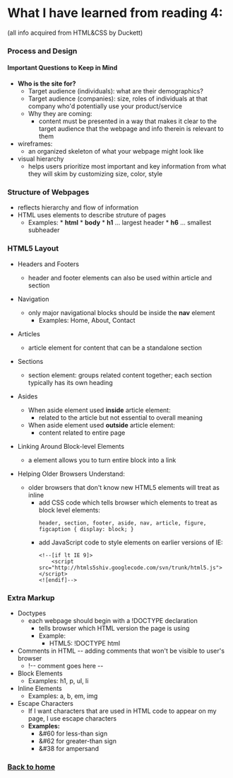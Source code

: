 # What I have learned from reading 4:
(all info acquired from HTML&CSS by Duckett)

### Process and Design
#### Important Questions to Keep in Mind
* **Who is the site for?**
    * Target audience (individuals): what are their demographics?
    * Target audience (companies): size, roles of individuals at that company who'd potentially use your product/service
    * Why they are coming:
        * content must be presented in a way that makes it clear to the target audience that the webpage and info therein is relevant to them
* wireframes:
    * an organized skeleton of what your webpage might look like
* visual hierarchy
    * helps users prioritize most important and key information from what they will skim by customizing size, color, style

### Structure of Webpages
* reflects hierarchy and flow of information
* HTML uses elements to describe struture of pages
    * Examples: 
          * **html**
          * **body**
          * **h1** ... largest header
          * **h6** ... smallest subheader

### HTML5 Layout
* Headers and Footers
    * header and footer elements can also be used within article and section
* Navigation
    * only major navigational blocks should be inside the **nav** element
        * Examples: Home, About, Contact
* Articles
    * article element for content that can be a standalone section
* Sections
    * section element: groups related content together; each section typically has its own heading
* Asides
    * When aside element used **inside** article element:
        * related to the article but not essential to overall meaning
    * When aside element used **outside** article element:
        * content related to entire page

* Linking Around Block-level Elements
    * a element allows you to turn entire block into a link

* Helping Older Browsers Understand:
    * older browsers that don't know new HTML5 elements will treat as inline
        * add CSS code which tells browser which elements to treat as block level elements:
            ```
            header, section, footer, aside, nav, article, figure, figcaption { display: block; }
            ```
        * add JavaScript code to style elements on earlier versions of IE:
            ```
            <!--[if lt IE 9]>
                <script src="http://htmls5shiv.googlecode.com/svn/trunk/html5.js"></script>
            <![endif]-->
            ```
### Extra Markup

* Doctypes
    * each webpage should begin with a !DOCTYPE declaration
        * tells browser which HTML version the page is using
        * Example:
            * HTML5: !DOCTYPE html
* Comments in HTML -- adding comments that won't be visible to user's browser
    * !-- comment goes here --
* Block Elements
    * Examples: h1, p, ul, li
* Inline Elements
    * Examples: a, b, em, img
* Escape Characters
    * If I want characters that are used in HTML code to appear on my page, I use escape characters
    * **Examples:**
        * &#60 for less-than sign
        * &#62 for greater-than sign
        * &#38 for ampersand


### [Back to home](https://dcalhoun286.github.io/reading-notes/)